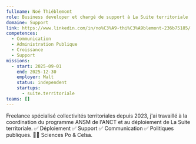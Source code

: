 ```yaml
---
fullname: Noé Thiéblemont
role: Business developer et chargé de support à La Suite territoriale
domaine: Support
link: https://www.linkedin.com/in/no%C3%A9-thi%C3%A9blemont-236b75185/
competences:
  - Communication
  - Administration Publique
  - Croissance
  - Support
missions:
  - start: 2025-09-01
    end: 2025-12-30
    employer: Malt
    status: independent
    startups:
      - suite.territoriale
teams: []
---
```

Freelance spécialisé collectivités territoriales depuis 2023, j'ai travaillé à la coordination du programme ANSM de l'ANCT et au déploiement de La Suite territoriale. 
✅ Déploiement ✅ Support ✅ Communication ✅ Politiques publiques.
🧑‍🎓 Sciences Po & Celsa. 